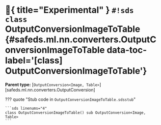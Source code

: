 # :test_tube:{ title="Experimental" } `#!sds class` OutputConversionImageToTable {#safeds.ml.nn.converters.OutputConversionImageToTable data-toc-label='[class] OutputConversionImageToTable'}

**Parent type:** [`OutputConversion<Image, Table>`][safeds.ml.nn.converters.OutputConversion]

??? quote "Stub code in `OutputConversionImageToTable.sdsstub`"

    ```sds linenums="4"
    class OutputConversionImageToTable() sub OutputConversion<Image, Table>
    ```
